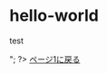 # hello-world
test
<html>
    <body>
<?php
    $getcookie = $_COOKIE['value'];
    print "ボタンを押したお前はバカだ<br/>";
?>
        <a href ="page1.php">ページ1に戻る</a>
    </body>
</html>
